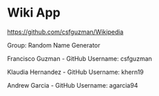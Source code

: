 # Wiki App

https://github.com/csfguzman/Wikipedia

Group: Random Name Generator

Francisco Guzman - GitHub Username: csfguzman

Klaudia Hernandez - GitHub Username: khern19

Andrew Garcia - GitHub Username: agarcia94
